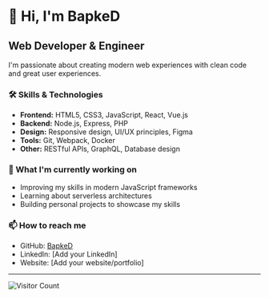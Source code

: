 # 👋 Hi, I'm BapkeD

## Web Developer & Engineer

I'm passionate about creating modern web experiences with clean code and great user experiences.

### 🛠️ Skills & Technologies

- **Frontend:** HTML5, CSS3, JavaScript, React, Vue.js
- **Backend:** Node.js, Express, PHP
- **Design:** Responsive design, UI/UX principles, Figma
- **Tools:** Git, Webpack, Docker
- **Other:** RESTful APIs, GraphQL, Database design

### 🔭 What I'm currently working on

- Improving my skills in modern JavaScript frameworks
- Learning about serverless architectures
- Building personal projects to showcase my skills

### 📫 How to reach me

- GitHub: [BapkeD](https://github.com/BapkeD)
- LinkedIn: [Add your LinkedIn]
- Website: [Add your website/portfolio]

---

![Visitor Count](https://visitor-badge.laobi.icu/badge?page_id=BapkeD.BapkeD) 